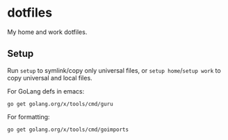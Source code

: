 # dotfiles

My home and work dotfiles.


## Setup

Run `setup` to symlink/copy only universal files, or `setup home`/`setup work` to copy universal and local files.

For GoLang defs in emacs:

    go get golang.org/x/tools/cmd/guru

For formatting:

    go get golang.org/x/tools/cmd/goimports
